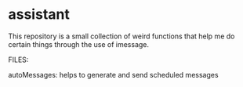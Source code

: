 # assistant

This repository is a small collection of weird functions that help me do certain things through the use of imessage.


FILES:

autoMessages:
    helps to generate and send scheduled messages
